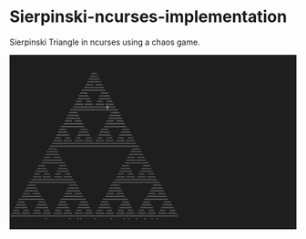 # Sierpinski-ncurses-implementation
Sierpinski Triangle in ncurses using a chaos game.

![Sierpinski Triangle](Triangle.png)
